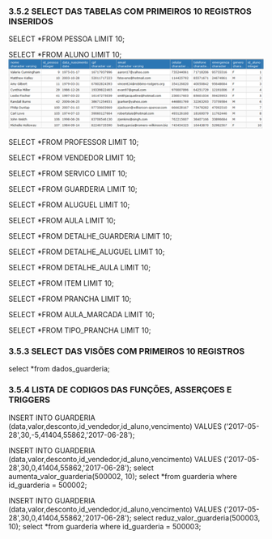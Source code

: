 ### 3.5.2	SELECT DAS TABELAS COM PRIMEIROS 10 REGISTROS INSERIDOS<br> 

SELECT *FROM PESSOA LIMIT 10;


SELECT *FROM ALUNO LIMIT 10;
![](https://github.com/andrebvitoria/Trabalho-Integrado-5-Periodo/blob/master/Banco%20de%20dados/imagens/select_aluno.PNG)

SELECT *FROM PROFESSOR LIMIT 10;


SELECT *FROM VENDEDOR LIMIT 10;


SELECT *FROM SERVICO LIMIT 10;


SELECT *FROM GUARDERIA LIMIT 10;


SELECT *FROM ALUGUEL LIMIT 10;


SELECT *FROM AULA LIMIT 10;


SELECT *FROM DETALHE_GUARDERIA LIMIT 10;


SELECT *FROM DETALHE_ALUGUEL LIMIT 10;


SELECT *FROM DETALHE_AULA LIMIT 10;


SELECT *FROM ITEM LIMIT 10;


SELECT *FROM PRANCHA LIMIT 10;


SELECT *FROM AULA_MARCADA LIMIT 10;


SELECT *FROM TIPO_PRANCHA LIMIT 10;


### 3.5.3	SELECT DAS VISÕES COM PRIMEIROS 10 REGISTROS<br>

select *from dados_guarderia;
### 3.5.4	LISTA DE CODIGOS DAS FUNÇÕES, ASSERÇOES E TRIGGERS<br>

INSERT INTO GUARDERIA (data,valor,desconto,id_vendedor,id_aluno,vencimento) VALUES ('2017-05-28',30,-5,41404,55862,'2017-06-28');

INSERT INTO GUARDERIA (data,valor,desconto,id_vendedor,id_aluno,vencimento) VALUES ('2017-05-28',30,0,41404,55862,'2017-06-28');
select aumenta_valor_guarderia(500002, 10);
select *from guarderia where id_guarderia = 500002;

INSERT INTO GUARDERIA (data,valor,desconto,id_vendedor,id_aluno,vencimento) VALUES ('2017-05-28',30,0,41404,55862,'2017-06-28');
select reduz_valor_guarderia(500003, 10);
select *from guarderia where id_guarderia = 500003;
